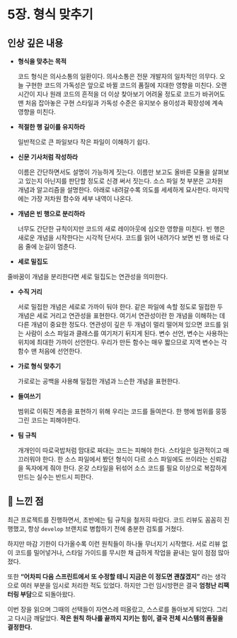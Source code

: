 # 5장. 형식 맞추기

## 인상 깊은 내용 

- **형식을 맞추는 목적**

  코드 형식은 의사소통의 일환이다. 의사소통은 전문 개발자의 일차적인 의무다.
  오늘 구현한 코드의 가독성은 앞으로 바뀔 코드의 품질에 지대한 영향을 미친다.
  오랜 시간이 지나 원래 코드의 흔적을 더 이상 찾아보기 어려울 정도로 코드가 바귀어도 맨 처음 잡아놓은 구현 스타일과 가독성 수준은 유지보수 용이성과 확장성에 계속 영향을 미친다.

- **적절한 행 길이를 유지하라**

  일반적으로 큰 파일보다 작은 파일이 이해하기 쉽다.

- **신문 기사처럼 작성하라**

  이름은 간단하면서도 설명이 가능하게 짓는다. 이름만 보고도 올바른 모듈을 살펴보고 있는지 아닌지를 판단할 정도로 신경 써서 짓는다. 소스 파일 첫 부분은 고차원 개념과 알고리즘을 설명한다. 아래로 내려갈수록 의도를 세세하게 묘사한다. 마지막에는 가장 저차원 함수와 세부 내역이 나온다.

- **개념은 빈 행으로 분리하라**

  너무도 간단한 규칙이지만 코드의 새로 레이아웃에 심오한 영향을 미친다. 빈 행은 새로운 개념을 시작한다는 시각적 단서다. 코드를 읽어 내려가다 보면 빈 행 바로 다음 줄에 눈길이 멈춘다.

- **세로 밀집도**
  
줄바꿈이 개념을 분리한다면 세로 밀집도는 연관성을 의미한다.

- **수직 거리**
  
  서로 밀접한 개념은 세로로 가까이 둬야 한다.
  같은 파일에 속할 정도로 밀접한 두 개념은 세로 거리고 연관성을 표현한다. 여기서 연관성이란 한 개념을 이해하는 데 다른 개념이 중요한 정도다. 연관성이 깊은 두 개념이 멀리 떨어져 있으면 코드를 읽는   사람이 소스 파일과 클래스를 여기저기 뒤지게 된다.
  변수 선언, 변수는 사용하는 위치에 최대한 가까이 선언한다. 우리가 만든 함수는 매우 짧으므로 지역 변수는 각 함수 맨 처음에 선언한다.

- **가로 형식 맞추기**
  
  가로로는 공백을 사용해 밀접한 개념과 느슨한 개념을 표현한다.

- **들여쓰기**
  
  범위로 이뤄진 계층을 표현하기 위해 우리는 코드를 들여쓴다.
  한 행에 범위를 뭉뚱그린 코드는 피해야한다.

- **팀 규칙**

  개개인이 따로국밥처럼 맘대로 짜대는 코드는 피해야 한다.
  스타일은 일관적이고 매끄러워야 한다. 한 소스 파일에서 봤던 형식이 다르 소스 파일에도 쓰이라는 신뢰감을 독자에게 줘야 한다. 
  온갖 스타일을 뒤섞어 소스 코드를 필요 이상으로 복잡하게 만드는 실수는 반드시 피한다.

## 💭 느낀 점
최근 프로젝트를 진행하면서, 초반에는 팀 규칙을 철저히 따랐다.
코드 리뷰도 꼼꼼히 진행했고, 항상 `develop` 브랜치로 병합하기 전에 충분한 검토를 거쳤다.

하지만 마감 기한이 다가올수록 이런 원칙들이 하나둘 무너지기 시작했다.
서로 리뷰 없이 코드를 밀어넣거나, 스타일 가이드를 무시한 채 급하게 작업을 끝내는 일이 점점 많아졌다.

또한 **“어차피 다음 스프린트에서 또 수정할 테니 지금은 이 정도면 괜찮겠지”** 라는 생각으로 여러 부분을 임시로 처리한 적도 있었다.
하지만 그런 임시방편은 결국 **엄청난 리팩터링 부담**으로 되돌아왔다.

이번 장을 읽으며 그때의 선택들이 자연스레 떠올랐고, 스스로를 돌아보게 되었다.
그리고 다시금 깨달았다. **작은 원칙 하나를 끝까지 지키는 힘이, 결국 전체 시스템의 품질을 결정한다.**
